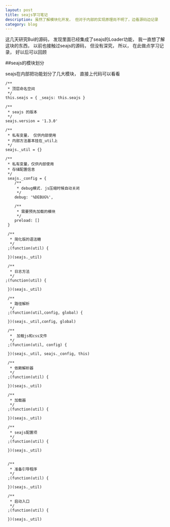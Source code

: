 ```yaml
---
layout: post
title: seajs学习笔记
description: 虽然了解模块化开发， 但对于内部的实现原理尚不明了，边看源码边记录
category: blog
---
```


这几天研究Bui的源码， 发现里面已经集成了seajs的Loader功能， 我一直想了解这块的东西， 以前也接触过seajs的源码， 但没有深究， 所以， 在此做点学习记录， 好以后可以回顾

##seajs的模块划分

seajs在内部把功能划分了几大模块， 直接上代码可以看看

    /**
     * 顶层命名空间
     */
    this.seajs = { _seajs: this.seajs }

    /**
     * seajs 的版本
     */
    seajs.version = '1.3.0'

    /**
     * 私有变量， 仅供内部使用
     * 内部方法基本挂在_util上
     */
    seajs._util = {}

    /**
     * 私有变量，仅供内部使用
     * 存储配置信息
     */
     seajs._config = {
        /**
         * debug模式. js压缩时候自动关闭
         */
        debug: '%DEBUG%',

        /**
         * 需要预先加载的模块
         */
        preload: []
     }

     /**
      * 简化版的语法糖
      */
     ;(function(util) {

     })(seajs._util)

     /**
      * 日志方法
      */
    ;(function(util) {

     })(seajs._util)

     /**
      * 路径解析
      */
     ;(function(util,config, global) {

     })(seajs._util,config, global)

     /**
      *  加载js和css文件
      */
     ;(function(util, config) {

     })(seajs._util, seajs._config, this)

     /**
      * 依赖解析器
      */
     ;(function(util) {

     })(seajs._util)

     /**
      * 加载器
      */
     ;(function(util) {

     })(seajs._util)

     /**
      * seajs配置项
      */
     ;(function(util) {

     })(seajs._util)


     /**
      * 准备引导程序
      */
     ;(function(util) {

     })(seajs._util)

     /**
      * 启动入口
      */
     ;(function(util) {

     })(seajs._util)
